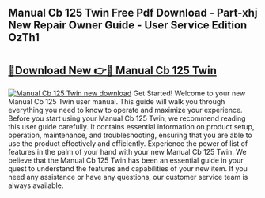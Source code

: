 ## Manual Cb 125 Twin Free Pdf Download - Part-xhj New Repair Owner Guide - User Service Edition OzTh1

# <h2><a href="http://bc63398.oget.top/?id=Manual+Cb+125+Twin">🔗Download New 👉🔴 Manual Cb 125 Twin</a></h2>

[![Manual Cb 125 Twin new download](https://i.imgur.com/5g1atiW.png)](http://bc63398.oget.top/?id=Manual+Cb+125+Twin)
Get Started! Welcome to your new Manual Cb 125 Twin user manual. This guide will walk you through everything you need to know to operate and maximize your experience. Before you start using your Manual Cb 125 Twin, we recommend reading this user guide carefully. It contains essential information on product setup, operation, maintenance, and troubleshooting, ensuring that you are able to use the product effectively and efficiently. Experience the power of list of features in the palm of your hand with your new Manual Cb 125 Twin. We believe that the Manual Cb 125 Twin has been an essential guide in your quest to understand the features and capabilities of your new item. If you need any assistance or have any questions, our customer service team is always available.
